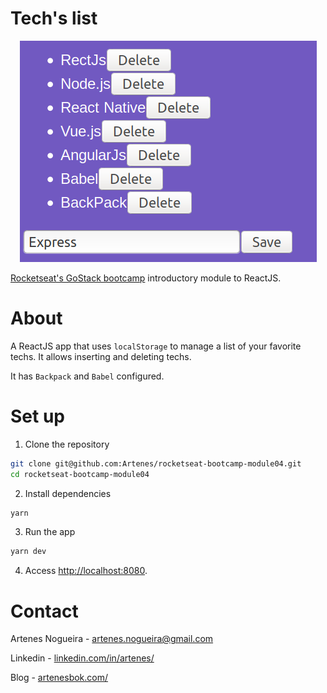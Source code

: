 # Tech's list

<p align="center">
  <img src="images/screenshot.png" alt="Tech list screenshot"/>
</p>

[Rocketseat's GoStack bootcamp](https://rocketseat.com.br/bootcamp) introductory module to ReactJS.

# About

A ReactJS app that uses `localStorage` to manage a list of your favorite techs. It allows inserting and deleting techs.

It has `Backpack` and `Babel` configured.

# Set up

1. Clone the repository
```sh
git clone git@github.com:Artenes/rocketseat-bootcamp-module04.git
cd rocketseat-bootcamp-module04
```

2. Install dependencies
```sh
yarn
```

3. Run the app
```sh
yarn dev
```

4. Access [http://localhost:8080](http://localhost:8080).

# Contact

Artenes Nogueira - [artenes.nogueira@gmail.com](mailto:artenes.nogueira@gmail.com)

Linkedin - [linkedin.com/in/artenes/](https://www.linkedin.com/in/artenes/)

Blog - [artenesbok.com/](http://artenesbok.com/)